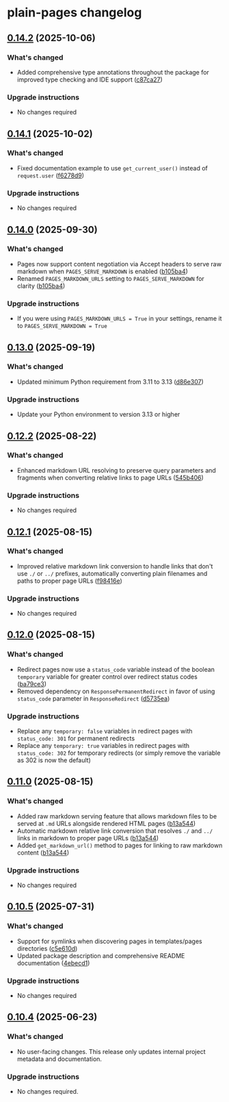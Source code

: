 # plain-pages changelog

## [0.14.2](https://github.com/dropseed/plain/releases/plain-pages@0.14.2) (2025-10-06)

### What's changed

- Added comprehensive type annotations throughout the package for improved type checking and IDE support ([c87ca27](https://github.com/dropseed/plain/commit/c87ca27ed2))

### Upgrade instructions

- No changes required

## [0.14.1](https://github.com/dropseed/plain/releases/plain-pages@0.14.1) (2025-10-02)

### What's changed

- Fixed documentation example to use `get_current_user()` instead of `request.user` ([f6278d9](https://github.com/dropseed/plain/commit/f6278d9bb4))

### Upgrade instructions

- No changes required

## [0.14.0](https://github.com/dropseed/plain/releases/plain-pages@0.14.0) (2025-09-30)

### What's changed

- Pages now support content negotiation via Accept headers to serve raw markdown when `PAGES_SERVE_MARKDOWN` is enabled ([b105ba4](https://github.com/dropseed/plain/commit/b105ba4dd0))
- Renamed `PAGES_MARKDOWN_URLS` setting to `PAGES_SERVE_MARKDOWN` for clarity ([b105ba4](https://github.com/dropseed/plain/commit/b105ba4dd0))

### Upgrade instructions

- If you were using `PAGES_MARKDOWN_URLS = True` in your settings, rename it to `PAGES_SERVE_MARKDOWN = True`

## [0.13.0](https://github.com/dropseed/plain/releases/plain-pages@0.13.0) (2025-09-19)

### What's changed

- Updated minimum Python requirement from 3.11 to 3.13 ([d86e307](https://github.com/dropseed/plain/commit/d86e307efb))

### Upgrade instructions

- Update your Python environment to version 3.13 or higher

## [0.12.2](https://github.com/dropseed/plain/releases/plain-pages@0.12.2) (2025-08-22)

### What's changed

- Enhanced markdown URL resolving to preserve query parameters and fragments when converting relative links to page URLs ([545b406](https://github.com/dropseed/plain/commit/545b406a22))

### Upgrade instructions

- No changes required

## [0.12.1](https://github.com/dropseed/plain/releases/plain-pages@0.12.1) (2025-08-15)

### What's changed

- Improved relative markdown link conversion to handle links that don't use `./` or `../` prefixes, automatically converting plain filenames and paths to proper page URLs ([f98416e](https://github.com/dropseed/plain/commit/f98416e1e7))

### Upgrade instructions

- No changes required

## [0.12.0](https://github.com/dropseed/plain/releases/plain-pages@0.12.0) (2025-08-15)

### What's changed

- Redirect pages now use a `status_code` variable instead of the boolean `temporary` variable for greater control over redirect status codes ([ba79ce3](https://github.com/dropseed/plain/commit/ba79ce3d70))
- Removed dependency on `ResponsePermanentRedirect` in favor of using `status_code` parameter in `ResponseRedirect` ([d5735ea](https://github.com/dropseed/plain/commit/d5735ea4f8))

### Upgrade instructions

- Replace any `temporary: false` variables in redirect pages with `status_code: 301` for permanent redirects
- Replace any `temporary: true` variables in redirect pages with `status_code: 302` for temporary redirects (or simply remove the variable as 302 is now the default)

## [0.11.0](https://github.com/dropseed/plain/releases/plain-pages@0.11.0) (2025-08-15)

### What's changed

- Added raw markdown serving feature that allows markdown files to be served at `.md` URLs alongside rendered HTML pages ([b13a544](https://github.com/dropseed/plain/commit/b13a544679c5ffc172fb3e0ef53b97a2a6c50ccb))
- Automatic markdown relative link conversion that resolves `./` and `../` links in markdown to proper page URLs ([b13a544](https://github.com/dropseed/plain/commit/b13a544679c5ffc172fb3e0ef53b97a2a6c50ccb))
- Added `get_markdown_url()` method to pages for linking to raw markdown content ([b13a544](https://github.com/dropseed/plain/commit/b13a544679c5ffc172fb3e0ef53b97a2a6c50ccb))

### Upgrade instructions

- No changes required

## [0.10.5](https://github.com/dropseed/plain/releases/plain-pages@0.10.5) (2025-07-31)

### What's changed

- Support for symlinks when discovering pages in templates/pages directories ([c5e610d](https://github.com/dropseed/plain/commit/c5e610dfb7161551efdc82a23dac985e89078059))
- Updated package description and comprehensive README documentation ([4ebecd1](https://github.com/dropseed/plain/commit/4ebecd1856f96afc09a2ad6887224ae94b1a7395))

### Upgrade instructions

- No changes required

## [0.10.4](https://github.com/dropseed/plain/releases/plain-pages@0.10.4) (2025-06-23)

### What's changed

- No user-facing changes. This release only updates internal project metadata and documentation.

### Upgrade instructions

- No changes required.

